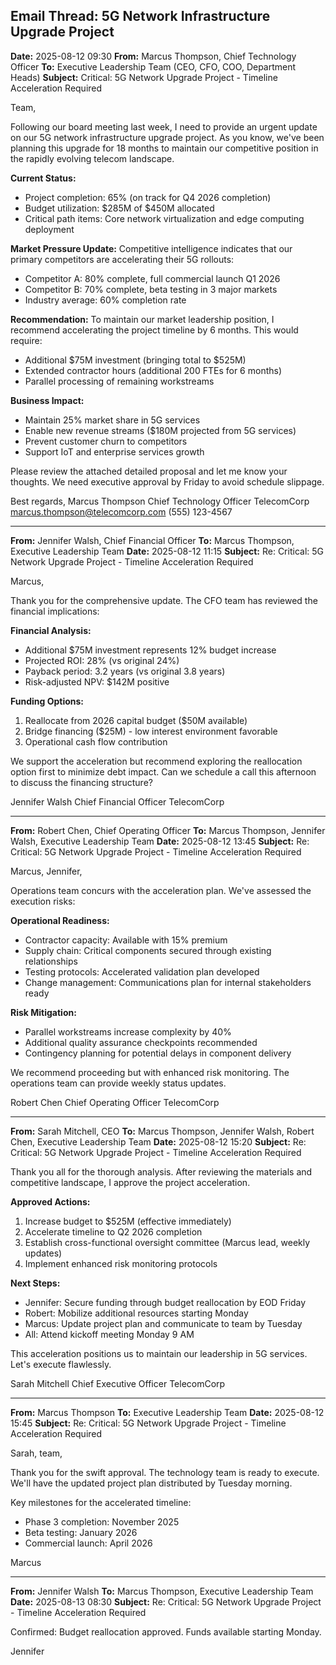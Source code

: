 ## Email Thread: 5G Network Infrastructure Upgrade Project

**Date:** 2025-08-12 09:30
**From:** Marcus Thompson, Chief Technology Officer
**To:** Executive Leadership Team (CEO, CFO, COO, Department Heads)
**Subject:** Critical: 5G Network Upgrade Project - Timeline Acceleration Required

Team,

Following our board meeting last week, I need to provide an urgent update on our 5G network infrastructure upgrade project. As you know, we've been planning this upgrade for 18 months to maintain our competitive position in the rapidly evolving telecom landscape.

**Current Status:**
- Project completion: 65% (on track for Q4 2026 completion)
- Budget utilization: $285M of $450M allocated
- Critical path items: Core network virtualization and edge computing deployment

**Market Pressure Update:**
Competitive intelligence indicates that our primary competitors are accelerating their 5G rollouts:
- Competitor A: 80% complete, full commercial launch Q1 2026
- Competitor B: 70% complete, beta testing in 3 major markets
- Industry average: 60% completion rate

**Recommendation:**
To maintain our market leadership position, I recommend accelerating the project timeline by 6 months. This would require:
- Additional $75M investment (bringing total to $525M)
- Extended contractor hours (additional 200 FTEs for 6 months)
- Parallel processing of remaining workstreams

**Business Impact:**
- Maintain 25% market share in 5G services
- Enable new revenue streams ($180M projected from 5G services)
- Prevent customer churn to competitors
- Support IoT and enterprise services growth

Please review the attached detailed proposal and let me know your thoughts. We need executive approval by Friday to avoid schedule slippage.

Best regards,
Marcus Thompson
Chief Technology Officer
TelecomCorp
marcus.thompson@telecomcorp.com
(555) 123-4567

---

**From:** Jennifer Walsh, Chief Financial Officer
**To:** Marcus Thompson, Executive Leadership Team
**Date:** 2025-08-12 11:15
**Subject:** Re: Critical: 5G Network Upgrade Project - Timeline Acceleration Required

Marcus,

Thank you for the comprehensive update. The CFO team has reviewed the financial implications:

**Financial Analysis:**
- Additional $75M investment represents 12% budget increase
- Projected ROI: 28% (vs original 24%)
- Payback period: 3.2 years (vs original 3.8 years)
- Risk-adjusted NPV: $142M positive

**Funding Options:**
1. Reallocate from 2026 capital budget ($50M available)
2. Bridge financing ($25M) - low interest environment favorable
3. Operational cash flow contribution

We support the acceleration but recommend exploring the reallocation option first to minimize debt impact. Can we schedule a call this afternoon to discuss the financing structure?

Jennifer Walsh
Chief Financial Officer
TelecomCorp

---

**From:** Robert Chen, Chief Operating Officer
**To:** Marcus Thompson, Jennifer Walsh, Executive Leadership Team
**Date:** 2025-08-12 13:45
**Subject:** Re: Critical: 5G Network Upgrade Project - Timeline Acceleration Required

Marcus, Jennifer,

Operations team concurs with the acceleration plan. We've assessed the execution risks:

**Operational Readiness:**
- Contractor capacity: Available with 15% premium
- Supply chain: Critical components secured through existing relationships
- Testing protocols: Accelerated validation plan developed
- Change management: Communications plan for internal stakeholders ready

**Risk Mitigation:**
- Parallel workstreams increase complexity by 40%
- Additional quality assurance checkpoints recommended
- Contingency planning for potential delays in component delivery

We recommend proceeding but with enhanced risk monitoring. The operations team can provide weekly status updates.

Robert Chen
Chief Operating Officer
TelecomCorp

---

**From:** Sarah Mitchell, CEO
**To:** Marcus Thompson, Jennifer Walsh, Robert Chen, Executive Leadership Team
**Date:** 2025-08-12 15:20
**Subject:** Re: Critical: 5G Network Upgrade Project - Timeline Acceleration Required

Thank you all for the thorough analysis. After reviewing the materials and competitive landscape, I approve the project acceleration.

**Approved Actions:**
1. Increase budget to $525M (effective immediately)
2. Accelerate timeline to Q2 2026 completion
3. Establish cross-functional oversight committee (Marcus lead, weekly updates)
4. Implement enhanced risk monitoring protocols

**Next Steps:**
- Jennifer: Secure funding through budget reallocation by EOD Friday
- Robert: Mobilize additional resources starting Monday
- Marcus: Update project plan and communicate to team by Tuesday
- All: Attend kickoff meeting Monday 9 AM

This acceleration positions us to maintain our leadership in 5G services. Let's execute flawlessly.

Sarah Mitchell
Chief Executive Officer
TelecomCorp

---

**From:** Marcus Thompson
**To:** Executive Leadership Team
**Date:** 2025-08-12 15:45
**Subject:** Re: Critical: 5G Network Upgrade Project - Timeline Acceleration Required

Sarah, team,

Thank you for the swift approval. The technology team is ready to execute. We'll have the updated project plan distributed by Tuesday morning.

Key milestones for the accelerated timeline:
- Phase 3 completion: November 2025
- Beta testing: January 2026
- Commercial launch: April 2026

Marcus

---

**From:** Jennifer Walsh
**To:** Marcus Thompson, Executive Leadership Team
**Date:** 2025-08-13 08:30
**Subject:** Re: Critical: 5G Network Upgrade Project - Timeline Acceleration Required

Confirmed: Budget reallocation approved. Funds available starting Monday.

Jennifer
